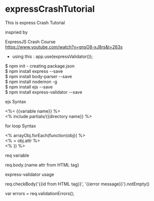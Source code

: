 # expressCrashTutorial
This is express Crash Tutorial

inspried by

ExpressJS Crash Course<br />
https://www.youtube.com/watch?v=gnsO8-xJ8rs&t=263s

* using this : app.use(expressValidator());<br />

$ npm init - creating package.json<br />
$ npm install express --save<br />
$ npm install body-parser --save<br />
$ npm install nodemon -g<br />
$ npm install ejs --save<br />
$ npm install express-validator --save<br />

ejs Syntax

<%= {{variable name}} %><br />
<% include partials/{{directory name}} %><br />

for loop Syntax

<% arrayObj.forEach(function(obj){ %> <br />
  <% = obj.attr %> <br />
<% }) %><br />

req variable

req.body.{name attr from HTML tag}<br />


express-validator usage

req.checkBody('{{id from HTML tag}}', '{{error message}}').notEmpty()<br />

var errors = req.validationErrors();<br />
